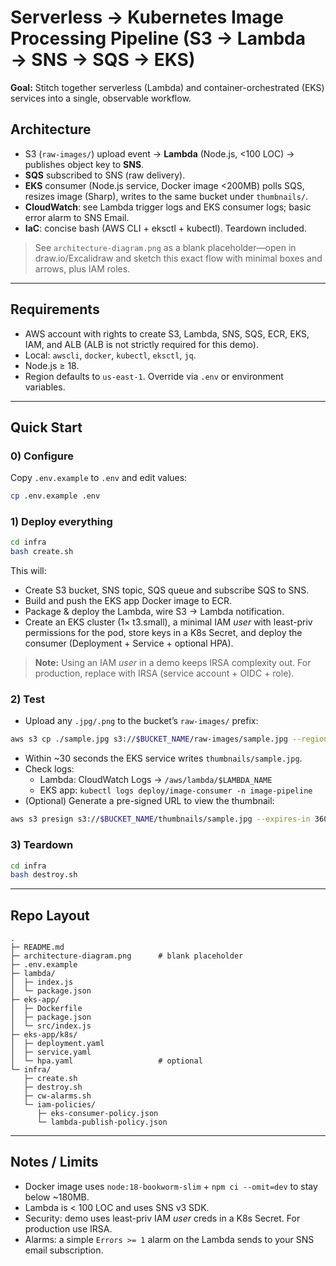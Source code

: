 # Serverless → Kubernetes Image Processing Pipeline (S3 → Lambda → SNS → SQS → EKS)

**Goal:** Stitch together serverless (Lambda) and container-orchestrated (EKS) services into a single, observable workflow.

## Architecture 
- S3 (`raw-images/`) upload event → **Lambda** (Node.js, <100 LOC) → publishes object key to **SNS**.
- **SQS** subscribed to SNS (raw delivery).
- **EKS** consumer (Node.js service, Docker image <200MB) polls SQS, resizes image (Sharp), writes to the same bucket under `thumbnails/`.
- **CloudWatch**: see Lambda trigger logs and EKS consumer logs; basic error alarm to SNS Email.
- **IaC**: concise bash (AWS CLI + eksctl + kubectl). Teardown included.

> See `architecture-diagram.png` as a blank placeholder—open in draw.io/Excalidraw and sketch this exact flow with minimal boxes and arrows, plus IAM roles.

---

## Requirements
- AWS account with rights to create S3, Lambda, SNS, SQS, ECR, EKS, IAM, and ALB (ALB is not strictly required for this demo).
- Local: `awscli`, `docker`, `kubectl`, `eksctl`, `jq`.
- Node.js ≥ 18.
- Region defaults to `us-east-1`. Override via `.env` or environment variables.

---

## Quick Start

### 0) Configure
Copy `.env.example` to `.env` and edit values:
```bash
cp .env.example .env
```

### 1) Deploy everything
```bash
cd infra
bash create.sh
```
This will:
- Create S3 bucket, SNS topic, SQS queue and subscribe SQS to SNS.
- Build and push the EKS app Docker image to ECR.
- Package & deploy the Lambda, wire S3 → Lambda notification.
- Create an EKS cluster (1× t3.small), a minimal IAM *user* with least-priv permissions for the pod, store keys in a K8s Secret, and deploy the consumer (Deployment + Service + optional HPA).

> **Note:** Using an IAM *user* in a demo keeps IRSA complexity out. For production, replace with IRSA (service account + OIDC + role).

### 2) Test
- Upload any `.jpg/.png` to the bucket’s `raw-images/` prefix:
```bash
aws s3 cp ./sample.jpg s3://$BUCKET_NAME/raw-images/sample.jpg --region $AWS_REGION
```
- Within ~30 seconds the EKS service writes `thumbnails/sample.jpg`.
- Check logs:
  - Lambda: CloudWatch Logs → `/aws/lambda/$LAMBDA_NAME`
  - EKS app: `kubectl logs deploy/image-consumer -n image-pipeline`
- (Optional) Generate a pre-signed URL to view the thumbnail:
```bash
aws s3 presign s3://$BUCKET_NAME/thumbnails/sample.jpg --expires-in 3600 --region $AWS_REGION
```

### 3) Teardown
```bash
cd infra
bash destroy.sh
```

---

## Repo Layout
```
.
├─ README.md
├─ architecture-diagram.png      # blank placeholder
├─ .env.example
├─ lambda/
│  ├─ index.js
│  └─ package.json
├─ eks-app/
│  ├─ Dockerfile
│  ├─ package.json
│  └─ src/index.js
├─ eks-app/k8s/
│  ├─ deployment.yaml
│  ├─ service.yaml
│  └─ hpa.yaml                   # optional
└─ infra/
   ├─ create.sh
   ├─ destroy.sh
   ├─ cw-alarms.sh
   └─ iam-policies/
      ├─ eks-consumer-policy.json
      └─ lambda-publish-policy.json
```

---

## Notes / Limits
- Docker image uses `node:18-bookworm-slim` + `npm ci --omit=dev` to stay below ~180MB.
- Lambda is < 100 LOC and uses SNS v3 SDK.
- Security: demo uses least-priv IAM *user* creds in a K8s Secret. For production use IRSA.
- Alarms: a simple `Errors >= 1` alarm on the Lambda sends to your SNS email subscription.
